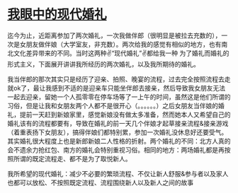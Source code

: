 # [我眼中的现代婚礼](https://github.com/GeorgeCh2/blog/issues/2)

迄今为止，近距离参加了两次婚礼，一次我做伴郎（很明显是被拉去充数的），一次是女朋友做伴娘（大学室友，非充数）。两次给我的感觉有相似的地方，也有南北文化差异带来的不同。当时这两种✌️“现代婚礼”✌️都给我一种 为了婚礼而婚礼的形式主义，下面展开讲讲我所经历的两次婚礼，以及我所期待的婚礼。  

我当伴郎的那次其实只是经历了迎亲、拍照、晚宴的流程，过去完全按照流程去走就ok了，最让我感到不适的是迎亲车只能坐伴郎去接亲，然后导致我女朋友无法一起去迎亲，留她一个人孤零零在停车场等了一上午的时间，虽然这是他们所谓的习俗，但是让我和女朋友两个人都不是很开心（。。。。。。）之后女朋友当伴娘的婚礼，提前一天赶到新娘家里，感觉新娘没有做太多准备，然而她本人又希望自己的婚礼该有的流程都要有，导致在婚礼的前一天几个伴娘才起草接亲流程&接亲游戏（着重表扬下女朋友），搞得伴娘们都特别累，参加一次婚礼没休息好还要受气。其实婚礼很大程度上也是新郎新娘二人性格的折射。两个婚礼的不同：北方人真的会不遗余力抢红包、南方的婚礼会特别重视习俗。相同的地方：两场婚礼都是再按照所谓的既定流程走、都不是为了取悦新人。

我所希望的现代婚礼：减少不必要的繁琐流程、不仅让新人舒服&参与者以及家人也都可以放松、不按照既定流程、流程围绕新人以及新人之间的故事